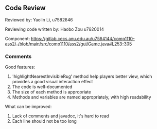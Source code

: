 ## Code Review

Reviewed by: Yaolin Li, u7582846

Reviewing code written by: Haobo Zou u7620014

Component: https://gitlab.cecs.anu.edu.au/u7594144/comp1110-ass2/-/blob/main/src/comp1110/ass2/gui/Game.java#L253-305

### Comments

Good features:
1. 'highlightNearestInvisibleRug' method help players better view, which provides a good visual interaction effect
2. The code is well-documented
3. The size of each method is appropriate
4. Methods and variables are named appropriately, with high readability

What can be improved:
1. Lack of comments and javadoc, it's hard to read
2. Each line should not be too long
